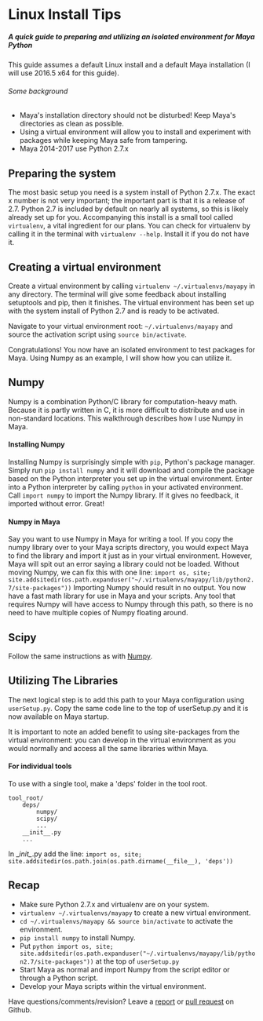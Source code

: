 # Linux Install Tips
##### A quick guide to preparing and utilizing an isolated environment for Maya Python

This guide assumes a default Linux install and a default Maya installation
(I will use 2016.5 x64 for this guide).

###### Some background
* Maya's installation directory should not be disturbed! Keep Maya's directories
  as clean as possible.
* Using a virtual environment will allow you to install and experiment with
  packages while keeping Maya safe from tampering.
* Maya 2014-2017 use Python 2.7.x

Preparing the system
--
The most basic setup you need is a system install of Python 2.7.x. The exact x
number is not very important; the important part is that it is a release of
2.7. Python 2.7 is included by default on nearly all systems, so this is likely
already set up for you. Accompanying this install is a small tool called
`virtualenv`, a vital ingredient for our plans. You can check for virtualenv
by calling it in the terminal with `virtualenv --help`. Install it if you do
not have it.

Creating a virtual environment
--
Create a virtual environment by calling `virtualenv ~/.virtualenvs/mayapy` in
any directory. The terminal will give some feedback about installing setuptools
and pip, then it finishes. The virtual environment has been set up with the
system install of Python 2.7 and is ready to be activated.

Navigate to your virtual environment root: `~/.virtualenvs/mayapy` and source
the activation script using `source bin/activate`.

Congratulations! You now have an isolated environment to test packages for
Maya. Using Numpy as an example, I will show how you can utilize it.

Numpy
--
Numpy is a combination Python/C library for computation-heavy math. Because it is
partly written in C, it is more difficult to distribute and use in non-standard
locations. This walkthrough describes how I use Numpy in Maya.

#### Installing Numpy
Installing Numpy is surprisingly simple with `pip`, Python's package manager.
Simply run `pip install numpy` and it will download and compile the package
based on the Python interpreter you set up in the virtual environment. Enter
into a Python interpreter by calling `python` in your activated environment.
Call `import numpy` to import the Numpy library. If it gives no feedback, it
imported without error. Great!

#### Numpy in Maya
Say you want to use Numpy in Maya for writing a tool. If you copy the numpy
library over to your Maya scripts directory, you would expect Maya to find
the library and import it just as in your virtual environment. However, Maya
will spit out an error saying a library could not be loaded. Without moving
Numpy, we can fix this with one line:
```import os, site; site.addsitedir(os.path.expanduser("~/.virtualenvs/mayapy/lib/python2.7/site-packages"))```
Importing Numpy should result in no output. You now have a fast math library
for use in Maya and your scripts. Any tool that requires Numpy will have
access to Numpy through this path, so there is no need to have multiple copies
of Numpy floating around.

Scipy
--
Follow the same instructions as with [Numpy](README_linux.md#numpy).

Utilizing The Libraries
--
The next logical step is to add this path to your Maya configuration using
`userSetup.py`. Copy the same code line to the top of userSetup.py and it
is now available on Maya startup.

It is important to note an added benefit to using site-packages from the
virtual environment: you can develop in the virtual environment as you would
normally and access all the same libraries within Maya.

#### For individual tools
To use with a single tool, make a 'deps' folder in the tool root.
```
tool_root/
    deps/
        numpy/
        scipy/
        ...
    __init__.py
    ...
```
In \__init\__.py add the line:
```import os, site; site.addsitedir(os.path.join(os.path.dirname(__file__), 'deps'))```

## Recap
* Make sure Python 2.7.x and virtualenv are on your system.
* `virtualenv ~/.virtualenvs/mayapy` to create a new virtual environment.
* `cd ~/.virtualenvs/mayapy && source bin/activate` to activate the
  environment.
* `pip install numpy` to install Numpy.
* Put ``python
  import os, site;
  site.addsitedir(os.path.expanduser("~/.virtualenvs/mayapy/lib/python2.7/site-packages"))``
  at the top of `userSetup.py`
* Start Maya as normal and import Numpy from the script editor or through a Python
  script.
* Develop your Maya scripts within the virtual environment.

Have questions/comments/revision? Leave a
[report](https://github.com/Italic-/ita_tools/issues) or
[pull request](https://github.com/Italic-/ita_tools/pulls) on Github.
